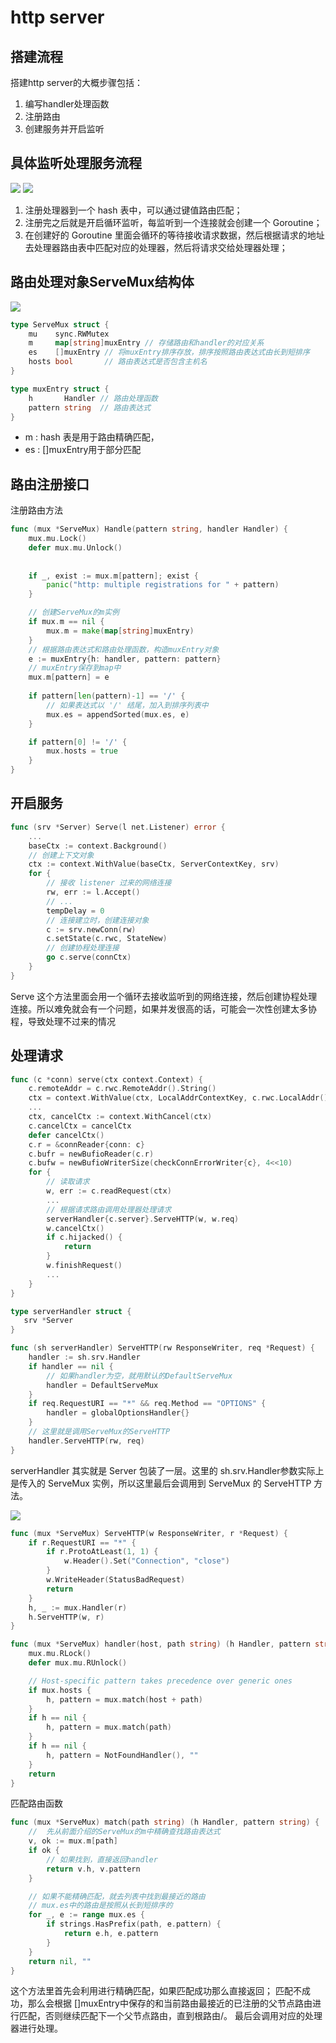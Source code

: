 # http server 

## 搭建流程
搭建http server的大概步骤包括：

1. 编写handler处理函数
2. 注册路由
3. 创建服务并开启监听

## 具体监听处理服务流程
![](.server_images/mutex_process_handler.png)
![](.server_images/server_process.png)
1. 注册处理器到一个 hash 表中，可以通过键值路由匹配；
2. 注册完之后就是开启循环监听，每监听到一个连接就会创建一个 Goroutine；
3. 在创建好的 Goroutine 里面会循环的等待接收请求数据，然后根据请求的地址去处理器路由表中匹配对应的处理器，然后将请求交给处理器处理；


## 路由处理对象ServeMux结构体 
![](.server_images/serveMux_info.png)
```go
type ServeMux struct {
	mu    sync.RWMutex
	m     map[string]muxEntry // 存储路由和handler的对应关系
	es    []muxEntry // 将muxEntry排序存放，排序按照路由表达式由长到短排序
	hosts bool       // 路由表达式是否包含主机名
}

type muxEntry struct {
    h       Handler // 路由处理函数
    pattern string  // 路由表达式
}
```
- m : hash 表是用于路由精确匹配，
- es : []muxEntry用于部分匹配

## 路由注册接口
注册路由方法
```go
func (mux *ServeMux) Handle(pattern string, handler Handler) {
	mux.mu.Lock()
	defer mux.mu.Unlock()
	    
	
	if _, exist := mux.m[pattern]; exist {
		panic("http: multiple registrations for " + pattern)
	}

	// 创建ServeMux的m实例
	if mux.m == nil {
		mux.m = make(map[string]muxEntry)
	}
    // 根据路由表达式和路由处理函数，构造muxEntry对象
	e := muxEntry{h: handler, pattern: pattern}
    // muxEntry保存到map中
	mux.m[pattern] = e
	
	if pattern[len(pattern)-1] == '/' {
		// 如果表达式以 '/' 结尾，加入到排序列表中
		mux.es = appendSorted(mux.es, e)
	}

	if pattern[0] != '/' {
		mux.hosts = true
	}
}
```

## 开启服务
```go
func (srv *Server) Serve(l net.Listener) error { 
    ...
    baseCtx := context.Background()
	// 创建上下文对象
    ctx := context.WithValue(baseCtx, ServerContextKey, srv)
    for {
        // 接收 listener 过来的网络连接
        rw, err := l.Accept()
        // ... 
        tempDelay = 0
		// 连接建立时，创建连接对象
        c := srv.newConn(rw)
        c.setState(c.rwc, StateNew) 
        // 创建协程处理连接
        go c.serve(connCtx)
    }
}
```
Serve 这个方法里面会用一个循环去接收监听到的网络连接，然后创建协程处理连接。所以难免就会有一个问题，如果并发很高的话，可能会一次性创建太多协程，导致处理不过来的情况


## 处理请求
```go
func (c *conn) serve(ctx context.Context) {
    c.remoteAddr = c.rwc.RemoteAddr().String()
    ctx = context.WithValue(ctx, LocalAddrContextKey, c.rwc.LocalAddr()) 
    ... 
    ctx, cancelCtx := context.WithCancel(ctx)
    c.cancelCtx = cancelCtx
    defer cancelCtx() 
    c.r = &connReader{conn: c}
    c.bufr = newBufioReader(c.r)
    c.bufw = newBufioWriterSize(checkConnErrorWriter{c}, 4<<10)  
    for {
        // 读取请求
        w, err := c.readRequest(ctx) 
        ... 
        // 根据请求路由调用处理器处理请求
        serverHandler{c.server}.ServeHTTP(w, w.req)
        w.cancelCtx()
        if c.hijacked() {
            return
        }
        w.finishRequest() 
        ...
    }
}
```
```go
type serverHandler struct {
   srv *Server
}

func (sh serverHandler) ServeHTTP(rw ResponseWriter, req *Request) {
    handler := sh.srv.Handler
    if handler == nil {
        // 如果handler为空，就用默认的DefaultServeMux
        handler = DefaultServeMux
    }
    if req.RequestURI == "*" && req.Method == "OPTIONS" {
        handler = globalOptionsHandler{}
    }
    // 这里就是调用ServeMux的ServeHTTP
    handler.ServeHTTP(rw, req)
}
```

serverHandler 其实就是 Server 包装了一层。这里的 sh.srv.Handler参数实际上是传入的 ServeMux 实例，所以这里最后会调用到 ServeMux 的 ServeHTTP 方法。

![](.server_images/serveMux_process.png)
```go
func (mux *ServeMux) ServeHTTP(w ResponseWriter, r *Request) {
	if r.RequestURI == "*" {
		if r.ProtoAtLeast(1, 1) {
			w.Header().Set("Connection", "close")
		}
		w.WriteHeader(StatusBadRequest)
		return
	}
	h, _ := mux.Handler(r)
	h.ServeHTTP(w, r)
}
```
```go
func (mux *ServeMux) handler(host, path string) (h Handler, pattern string) {
	mux.mu.RLock()
	defer mux.mu.RUnlock()

	// Host-specific pattern takes precedence over generic ones
	if mux.hosts {
		h, pattern = mux.match(host + path)
	}
	if h == nil {
		h, pattern = mux.match(path)
	}
	if h == nil {
		h, pattern = NotFoundHandler(), ""
	}
	return
}
```

匹配路由函数
```go
func (mux *ServeMux) match(path string) (h Handler, pattern string) {
	//  先从前面介绍的ServeMux的m中精确查找路由表达式
	v, ok := mux.m[path]
	if ok {
		// 如果找到，直接返回handler
		return v.h, v.pattern
	}

    // 如果不能精确匹配，就去列表中找到最接近的路由
    // mux.es中的路由是按照从长到短排序的
	for _, e := range mux.es {
		if strings.HasPrefix(path, e.pattern) {
			return e.h, e.pattern
		}
	}
	return nil, ""
}
```
这个方法里首先会利用进行精确匹配，如果匹配成功那么直接返回；
匹配不成功，那么会根据 []muxEntry中保存的和当前路由最接近的已注册的父节点路由进行匹配，否则继续匹配下一个父节点路由，直到根路由/。
最后会调用对应的处理器进行处理。
